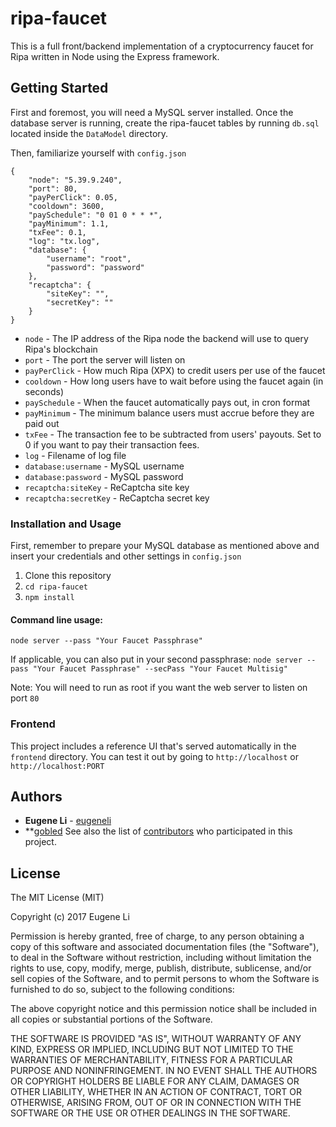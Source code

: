 # ripa-faucet

This is a full front/backend implementation of a cryptocurrency faucet for Ripa written in Node using the Express framework.

## Getting Started

First and foremost, you will need a MySQL server installed. Once the database server is running, create the ripa-faucet tables by running `db.sql` located inside the `DataModel` directory.

Then, familiarize yourself with `config.json`
```
{
    "node": "5.39.9.240",
    "port": 80,
    "payPerClick": 0.05,
    "cooldown": 3600,
    "paySchedule": "0 01 0 * * *",
    "payMinimum": 1.1,
    "txFee": 0.1,
    "log": "tx.log",
    "database": {
        "username": "root",
        "password": "password"
    },
    "recaptcha": {
        "siteKey": "",
        "secretKey": ""
    }
}
```
- `node` - The IP address of the Ripa node the backend will use to query Ripa's blockchain
- `port` - The port the server will listen on
- `payPerClick` - How much Ripa (XPX) to credit users per use of the faucet
- `cooldown` - How long users have to wait before using the faucet again (in seconds)
- `paySchedule` - When the faucet automatically pays out, in cron format
- `payMinimum` - The minimum balance users must accrue before they are paid out
- `txFee` - The transaction fee to be subtracted from users' payouts. Set to 0 if you want to pay their transaction fees.
- `log` - Filename of log file
- `database:username` - MySQL username
- `database:password` - MySQL password
- `recaptcha:siteKey` - ReCaptcha site key
- `recaptcha:secretKey` - ReCaptcha secret key


### Installation and Usage
First, remember to prepare your MySQL database as mentioned above and insert your credentials and other settings in ```config.json```
1) Clone this repository
2) ```cd ripa-faucet```
3) ```npm install```

#### Command line usage:
`node server --pass "Your Faucet Passphrase"`

If applicable, you can also put in your second passphrase:  `node server --pass "Your Faucet Passphrase" --secPass "Your Faucet Multisig"`

Note: You will need to run as root if you want the web server to listen on port `80`

### Frontend

This project includes a reference UI that's served automatically in the `frontend` directory. You can test it out by going to `http://localhost` or `http://localhost:PORT`


## Authors

* **Eugene Li** - [eugeneli](https://github.com/eugeneli)
* **[gobled](https://github.com/gobled)
See also the list of [contributors](https://github.com/eugeneli/Ark-Faucet/graphs/contributors) who participated in this project.

## License

The MIT License (MIT)

Copyright (c) 2017 Eugene Li

Permission is hereby granted, free of charge, to any person obtaining a copy of this software and associated documentation files (the "Software"), to deal in the Software without restriction, including without limitation the rights to use, copy, modify, merge, publish, distribute, sublicense, and/or sell copies of the Software, and to permit persons to whom the Software is furnished to do so, subject to the following conditions:  

The above copyright notice and this permission notice shall be included in all copies or substantial portions of the Software.

THE SOFTWARE IS PROVIDED "AS IS", WITHOUT WARRANTY OF ANY KIND, EXPRESS OR IMPLIED, INCLUDING BUT NOT LIMITED TO THE WARRANTIES OF MERCHANTABILITY, FITNESS FOR A PARTICULAR PURPOSE AND NONINFRINGEMENT. IN NO EVENT SHALL THE AUTHORS OR COPYRIGHT HOLDERS BE LIABLE FOR ANY CLAIM, DAMAGES OR OTHER LIABILITY, WHETHER IN AN ACTION OF CONTRACT, TORT OR OTHERWISE, ARISING FROM, OUT OF OR IN CONNECTION WITH THE SOFTWARE OR THE USE OR OTHER DEALINGS IN THE SOFTWARE.
